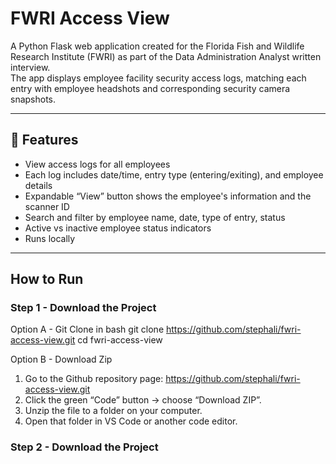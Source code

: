 # FWRI Access View

A Python Flask web application created for the Florida Fish and Wildlife Research Institute (FWRI) as part of the Data Administration Analyst written interview.  
The app displays employee facility security access logs, matching each entry with employee headshots and corresponding security camera snapshots.

---

## 🧭 Features
- View access logs for all employees
- Each log includes date/time, entry type (entering/exiting), and employee details
- Expandable “View” button shows the employee's information and the scanner ID
- Search and filter by employee name, date, type of entry, status
- Active vs inactive employee status indicators
- Runs locally

---

## How to Run

### Step 1 - Download the Project
Option A - Git Clone
in bash
git clone https://github.com/stephali/fwri-access-view.git
cd fwri-access-view

Option B - Download Zip 
1. Go to the Github repository page: https://github.com/stephali/fwri-access-view.git
2. Click the green “Code” button → choose “Download ZIP”.
3. Unzip the file to a folder on your computer.
4. Open that folder in VS Code or another code editor.

### Step 2 - Download the Project

